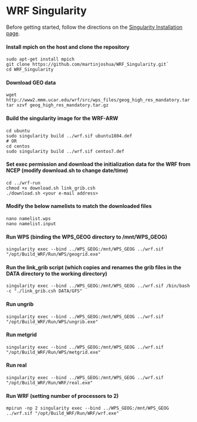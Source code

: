 # WRF Singularity

Before getting started, follow the directions on the [Singularity Installation page](https://sylabs.io/guides/3.5/user-guide/installation.html).


#### Install mpich on the host and clone the repository

```
sudo apt-get install mpich
git clone https://github.com/martinjoshua/WRF_Singularity.git`
cd WRF_Singularity
```

#### Download GEO data

```
wget http://www2.mmm.ucar.edu/wrf/src/wps_files/geog_high_res_mandatory.tar.gz
tar xzvf geog_high_res_mandatory.tar.gz
```

#### Build the singularity image for the WRF-ARW

```
cd ubuntu
sudo singularity build ../wrf.sif ubuntu1804.def
# OR
cd centos
sudo singularity build ../wrf.sif centos7.def
```

#### Set exec permission and download the initialization data for the WRF from NCEP (modify download.sh to change date/time)

```
cd ../wrf-run
chmod +x download.sh link_grib.csh
./download.sh <your e-mail address>
```

#### Modify the below namelists to match the downloaded files

```
nano namelist.wps
nano namelist.input
```

#### Run WPS (binding the WPS_GEOG directory to /mnt/WPS_GEOG)

```
singularity exec --bind ../WPS_GEOG:/mnt/WPS_GEOG ../wrf.sif "/opt/Build_WRF/Run/WPS/geogrid.exe"
```

#### Run the link_grib script (which copies and renames the grib files in the DATA directory to the working directory)

```
singularity exec --bind ../WPS_GEOG:/mnt/WPS_GEOG ../wrf.sif /bin/bash -c "./link_grib.csh DATA/GFS"
```

#### Run ungrib

```
singularity exec --bind ../WPS_GEOG:/mnt/WPS_GEOG ../wrf.sif "/opt/Build_WRF/Run/WPS/ungrib.exe"
```

#### Run metgrid

```
singularity exec --bind ../WPS_GEOG:/mnt/WPS_GEOG ../wrf.sif "/opt/Build_WRF/Run/WPS/metgrid.exe"
```

#### Run real

```
singularity exec --bind ../WPS_GEOG:/mnt/WPS_GEOG ../wrf.sif "/opt/Build_WRF/Run/WRF/real.exe"
```

#### Run WRF (setting number of processors to 2)

```
mpirun -np 2 singularity exec --bind ../WPS_GEOG:/mnt/WPS_GEOG ../wrf.sif "/opt/Build_WRF/Run/WRF/wrf.exe"
```
